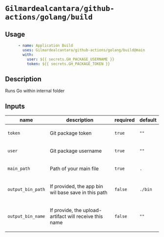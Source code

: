 # `Gilmardealcantara/github-actions/golang/build`

## Usage

```yaml
      - name: Application Build
        uses: Gilmardealcantara/github-actions/golang/build@main
        with:
          user: ${{ secrets.GH_PACKAGE_USERNAME }}
          token: ${{ secrets.GH_PACKAGE_TOKEN }}
```

<!-- action-docs-inputs -->
## Description

Runs Go within internal folder

## Inputs

| name | description | required | default |
| --- | --- | --- | --- |
| `token` | <p>Git package token</p> | `true` | `""` |
| `user` | <p>Git package username</p> | `true` | `""` |
| `main_path` | <p>Path of your main file</p> | `true` | `.` |
| `output_bin_path` | <p>If provided, the app bin wil base save in this path</p> | `false` | `./bin` |
| `output_bin_name` | <p>If provide, the upload-artifact will receive this name </p> | `false` | `""` |

